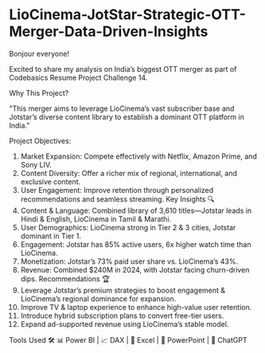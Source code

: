 # LioCinema-JotStar-Strategic-OTT-Merger-Data-Driven-Insights
Bonjour everyone!

Excited to share my analysis on India’s biggest OTT merger as part of Codebasics Resume Project Challenge 14.

Why This Project?

"This merger aims to leverage LioCinema’s vast subscriber base and Jotstar’s diverse content library to establish a dominant OTT platform in India."

Project Objectives:
1.	Market Expansion: Compete effectively with Netflix, Amazon Prime, and Sony LIV.
2.	Content Diversity: Offer a richer mix of regional, international, and exclusive content.
3.	User Engagement: Improve retention through personalized recommendations and seamless streaming.
Key Insights 🔍
1.	Content & Language: Combined library of 3,610 titles—Jotstar leads in Hindi & English, LioCinema in Tamil & Marathi.
2.	User Demographics: LioCinema strong in Tier 2 & 3 cities, Jotstar dominant in Tier 1.
3.	Engagement: Jotstar has 85% active users, 6x higher watch time than LioCinema.
4.	Monetization: Jotstar’s 73% paid user share vs. LioCinema’s 43%.
5.	Revenue: Combined $240M in 2024, with Jotstar facing churn-driven dips.
Recommendations 🏆
1.	Leverage Jotstar’s premium strategies to boost engagement & LioCinema’s regional dominance for expansion.
2.	Improve TV & laptop experience to enhance high-value user retention.
3.	Introduce hybrid subscription plans to convert free-tier users.
4.	Expand ad-supported revenue using LioCinema’s stable model.

Tools Used 🛠️
📊 Power BI | 📈 DAX | 📑 Excel | 🎤 PowerPoint | 🤖 ChatGPT
